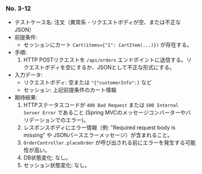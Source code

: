 ### No. 3-12
- テストケース名: 注文（異常系 - リクエストボディが空、または不正なJSON）
- 前提条件:
  - セッションにカート `Cart(items={"1": CartItem(...)})` が存在する。
- 手順:
  1. HTTP POSTリクエストを `/api/orders` エンドポイントに送信する。リクエストボディを空にするか、JSONとして不正な形式にする。
- 入力データ:
  - リクエストボディ: 空または `"{"customerInfo":}` など
  - セッション: 上記前提条件のカート情報
- 期待結果:
  1. HTTPステータスコードが `400 Bad Request` または `500 Internal Server Error` であること (Spring MVCのメッセージコンバーターやバリデーションでのエラー)。
  2. レスポンスボディにエラー情報（例: "Required request body is missing" や JSONパースエラーメッセージ）が含まれること。
  3. `OrderController.placeOrder` が呼び出される前にエラーを発生する可能性が高い。
  4. DB状態変化: なし。
  5. セッション状態変化: なし。